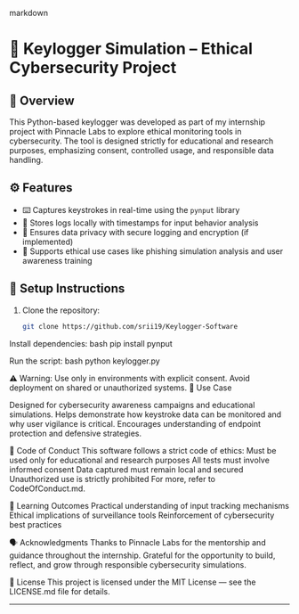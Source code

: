 markdown
# 🔐 Keylogger Simulation – Ethical Cybersecurity Project

## 📘 Overview
This Python-based keylogger was developed as part of my internship project with Pinnacle Labs to explore ethical monitoring tools in cybersecurity. The tool is designed strictly for educational and research purposes, emphasizing consent, controlled usage, and responsible data handling.

## ⚙️ Features
- ⌨️ Captures keystrokes in real-time using the `pynput` library
- 📁 Stores logs locally with timestamps for input behavior analysis
- 🔐 Ensures data privacy with secure logging and encryption (if implemented)
- 🧪 Supports ethical use cases like phishing simulation analysis and user awareness training

## 📂 Setup Instructions
1. Clone the repository:
   ```bash
   git clone https://github.com/srii19/Keylogger-Software
   
Install dependencies:
bash
pip install pynput

Run the script:
bash
python keylogger.py

⚠️ Warning: Use only in environments with explicit consent. Avoid deployment on shared or unauthorized systems.
🧭 Use Case

Designed for cybersecurity awareness campaigns and educational simulations.
Helps demonstrate how keystroke data can be monitored and why user vigilance is critical.
Encourages understanding of endpoint protection and defensive strategies.

📜 Code of Conduct
This software follows a strict code of ethics:
Must be used only for educational and research purposes
All tests must involve informed consent
Data captured must remain local and secured
Unauthorized use is strictly prohibited
For more, refer to CodeOfConduct.md.

🧠 Learning Outcomes
Practical understanding of input tracking mechanisms
Ethical implications of surveillance tools
Reinforcement of cybersecurity best practices

🗣️ Acknowledgments
Thanks to Pinnacle Labs for the mentorship and guidance throughout the internship. Grateful for the opportunity to build, reflect, and grow through responsible cybersecurity simulations.

📎 License
This project is licensed under the MIT License — see the LICENSE.md file for details.

---
